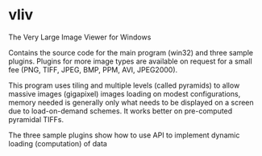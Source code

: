 # vliv
The Very Large Image Viewer for Windows

Contains the source code for the main program (win32) and three sample plugins.
Plugins for more image types are available on request for a small fee (PNG, TIFF, JPEG, BMP, PPM, AVI, JPEG2000).

This program uses tiling and multiple levels (called pyramids) to allow massive images (gigapixel) images
loading on modest configurations, memory needed is generally only what needs to be displayed on a screen due to
load-on-demand schemes.
It works better on pre-computed pyramidal TIFFs.

The three sample plugins show how to use API to implement dynamic loading (computation) of data
